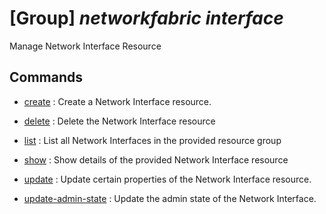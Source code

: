 # [Group] _networkfabric interface_

Manage Network Interface Resource

## Commands

- [create](/Commands/networkfabric/interface/_create.md)
: Create a Network Interface resource.

- [delete](/Commands/networkfabric/interface/_delete.md)
: Delete the Network Interface resource

- [list](/Commands/networkfabric/interface/_list.md)
: List all Network Interfaces in the provided resource group

- [show](/Commands/networkfabric/interface/_show.md)
: Show details of the provided Network Interface resource

- [update](/Commands/networkfabric/interface/_update.md)
: Update certain properties of the Network Interface resource.

- [update-admin-state](/Commands/networkfabric/interface/_update-admin-state.md)
: Update the admin state of the Network Interface.
